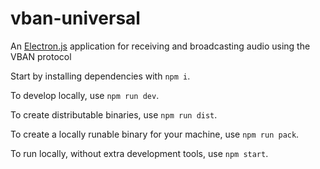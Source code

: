 # vban-universal
An [Electron.js](https://electronjs.org/) application for receiving and broadcasting audio using the VBAN protocol

Start by installing dependencies with `npm i`.

To develop locally, use `npm run dev`.

To create distributable binaries, use `npm run dist`.

To create a locally runable binary for your machine, use `npm run pack`.

To run locally, without extra development tools, use `npm start`.

